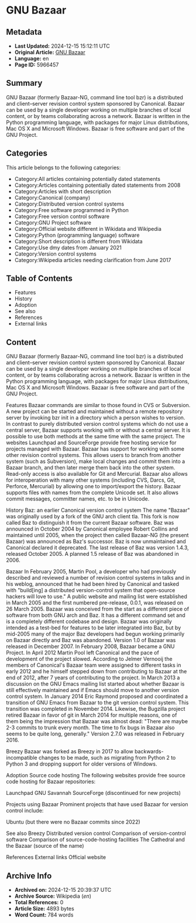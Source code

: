 # GNU Bazaar

## Metadata
- **Last Updated:** 2024-12-15 15:12:11 UTC
- **Original Article:** [GNU Bazaar](https://en.wikipedia.org/wiki/GNU_Bazaar)
- **Language:** en
- **Page ID:** 5966457

## Summary
GNU Bazaar (formerly Bazaar-NG, command line tool bzr) is a distributed and client–server revision control system sponsored by Canonical.
Bazaar can be used by a single developer working on multiple branches of local content, or by teams collaborating across a network.
Bazaar is written in the Python programming language, with packages for major Linux distributions, Mac OS X and Microsoft Windows. Bazaar is free software and part of the GNU Project.

## Categories
This article belongs to the following categories:

- Category:All articles containing potentially dated statements
- Category:Articles containing potentially dated statements from 2008
- Category:Articles with short description
- Category:Canonical (company)
- Category:Distributed version control systems
- Category:Free software programmed in Python
- Category:Free version control software
- Category:GNU Project software
- Category:Official website different in Wikidata and Wikipedia
- Category:Python (programming language) software
- Category:Short description is different from Wikidata
- Category:Use dmy dates from January 2021
- Category:Version control systems
- Category:Wikipedia articles needing clarification from June 2017

## Table of Contents

- Features
- History
- Adoption
- See also
- References
- External links

## Content

GNU Bazaar (formerly Bazaar-NG, command line tool bzr) is a distributed and client–server revision control system sponsored by Canonical.
Bazaar can be used by a single developer working on multiple branches of local content, or by teams collaborating across a network.
Bazaar is written in the Python programming language, with packages for major Linux distributions, Mac OS X and Microsoft Windows. Bazaar is free software and part of the GNU Project.

Features
Bazaar commands are similar to those found in CVS or Subversion.  A new project can be started and maintained without a remote repository server by invoking bzr init in a directory which a person wishes to version.
In contrast to purely distributed version control systems which do not use a central server, Bazaar supports working with or without a central server.  It is possible to use both methods at the same time with the same project.  The websites Launchpad and SourceForge provide free hosting service for projects managed with Bazaar.
Bazaar has support for working with some other revision control systems. This allows users to branch from another system (such as Subversion), make local changes and commit them into a Bazaar branch, and then later merge them back into the other system. Read-only access is also available for Git and Mercurial. Bazaar also allows for interoperation with many other systems (including CVS, Darcs, Git, Perforce, Mercurial) by allowing one to import/export the history.
Bazaar supports files with names from the complete Unicode set. It also allows commit messages, committer names, etc. to be in Unicode.

History
Baz: an earlier Canonical version control system
The name "Bazaar" was originally used by a fork of the GNU arch client tla. This fork is now called Baz to distinguish it from the current Bazaar software. Baz was announced in October 2004 by Canonical employee Robert Collins and maintained until 2005, when the project then called Bazaar-NG (the present Bazaar) was announced as Baz's successor. Baz is now unmaintained and Canonical declared it deprecated. The last release of Baz was version 1.4.3, released October 2005. A planned 1.5 release of Baz was abandoned in 2006.

Bazaar
In February 2005, Martin Pool, a developer who had previously described and reviewed a number of revision control systems in talks and in his weblog, announced that he had been hired by Canonical and tasked with "build[ing] a distributed version-control system that open-source hackers will love to use." A public website and mailing list were established in March 2005 and the first numbered pre-release, 0.0.1, was released on 26 March 2005.
Bazaar was conceived from the start as a different piece of software from both GNU arch and Baz. It has a different command set and is a completely different codebase and design. Bazaar was originally intended as a test-bed for features to be later integrated into Baz, but by mid-2005 many of the major Baz developers had begun working primarily on Bazaar directly and Baz was abandoned.
Version 1.0 of Bazaar was released in December 2007. In February 2008, Bazaar became a GNU Project. In April 2012 Martin Pool left Canonical and the pace of development of the project slowed. According to Jelmer Vernooij the members of Canonical's Bazaar team were assigned to different tasks in early 2012 and he himself stepped down from contributing to Bazaar at the end of 2012, after 7 years of contributing to the project. In March 2013 a discussion on the GNU Emacs mailing list started about whether Bazaar is still effectively maintained and if Emacs should move to another version control system. In January 2014 Eric Raymond proposed and coordinated a transition of GNU Emacs from Bazaar to the git version control system. This transition was completed in November 2014. Likewise, the Bugzilla project retired Bazaar in favor of git in March 2014 for multiple reasons, one of them being the impression that Bazaar was almost dead: "There are maybe 2-3 commits to trunk every month. The time to fix bugs in Bazaar also seems to be quite long, generally."
Version 2.7.0 was released in February 2016.

Breezy
Bazaar was forked as Breezy in 2017 to allow backwards-incompatible changes to be made, such as migrating from Python 2 to Python 3 and dropping support for older versions of Windows.

Adoption
Source code hosting
The following websites provide free source code hosting for Bazaar repositories:

Launchpad
GNU Savannah
SourceForge (discontinued for new projects)

Projects using Bazaar
Prominent projects that have used Bazaar for version control include:

Ubuntu (but there were no Bazaar commits since 2022)

See also
Breezy
Distributed version control
Comparison of version-control software
Comparison of source-code-hosting facilities
The Cathedral and the Bazaar (source of the name)

References
External links
Official website

## Archive Info
- **Archived on:** 2024-12-15 20:39:37 UTC
- **Archive Source:** Wikipedia (_en_)
- **Total References:** 0
- **Article Size:** 4893 bytes
- **Word Count:** 784 words
